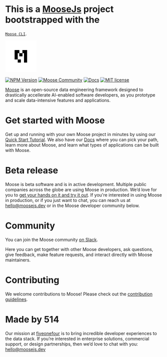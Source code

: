 # This is a [MooseJs](https://www.moosejs.com/) project bootstrapped with the 
[`Moose CLI`](https://github.com/514-labs/moose/tree/main/apps/framework-cli).

<a href="https://www.getmoose.dev/"><img src="https://raw.githubusercontent.com/514-labs/moose/main/logo-m-light.png" alt="moose logo" height="100px"></a>

[![NPM Version](https://img.shields.io/npm/v/%40514labs%2Fmoose-cli?logo=npm)](https://www.npmjs.com/package/@514labs/moose-cli?activeTab=readme)
[![Moose Community](https://img.shields.io/badge/slack-moose_community-purple.svg?logo=slack)](https://join.slack.com/t/moose-community/shared_invite/zt-2fjh5n3wz-cnOmM9Xe9DYAgQrNu8xKxg)
[![Docs](https://img.shields.io/badge/quick_start-docs-blue.svg)](https://docs.moosejs.com/)
[![MIT license](https://img.shields.io/badge/license-MIT-yellow.svg)](LICENSE)

[Moose](https://www.getmoose.dev/) is an open-source data engineering framework designed to drastically accellerate AI-enabled software developers, as you prototype and scale data-intensive features and applications.

# Get started with Moose

Get up and running with your own Moose project in minutes by using our [Quick Start Tutorial](https://docs.getmoose.dev/quickstart). We also have our [Docs](https://docs.getmoose.dev/) where you can pick your path, learn more about Moose, and learn what types of applications can be built with Moose.

# Beta release

Moose is beta software and is in active development. Multiple public companies across the globe are using Moose in production. We’d love for you to [get your hands on it and try it out](https://docs.getmoose.dev/quickstart). If you're interested in using Moose in production, or if you just want to chat, you can reach us at [hello@moosejs.dev](mailto:hello@moosejs.dev) or in the Moose developer community below.

# Community

You can join the Moose community [on Slack](https://join.slack.com/t/moose-community/shared_invite/zt-2fjh5n3wz-cnOmM9Xe9DYAgQrNu8xKxg).

Here you can get together with other Moose developers, ask questions, give feedback, make feature requests, and interact directly with Moose maintainers.

# Contributing

We welcome contributions to Moose! Please check out the [contribution guidelines](https://github.com/514-labs/moose/blob/main/CONTRIBUTING.md).

# Made by 514

Our mission at [fiveonefour](https://www.fiveonefour.com/) is to bring incredible developer experiences to the data stack. If you’re interested in enterprise solutions, commercial support, or design partnerships, then we’d love to chat with you: [hello@moosejs.dev](mailto:hello@moosejs.dev)
